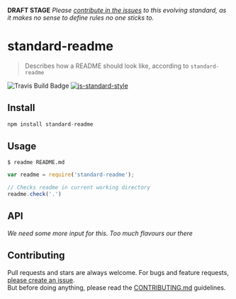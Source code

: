 **DRAFT STAGE**
*Please [contribute in the issues](https://github.com/zcei/standard-readme/issues) to this evolving standard, as it makes no sense to define rules no one sticks to.*


standard-readme
===============

> Describes how a README should look like, according to `standard-readme`

![Travis Build Badge](https://img.shields.io/travis/joyent/node/v0.6.svg)
[![js-standard-style](https://img.shields.io/badge/code%20style-standard-brightgreen.svg?style=flat)](https://github.com/feross/standard)

## Install

```js
npm install standard-readme
```

## Usage
```
$ readme README.md
```

```js
var readme = require('standard-readme');

// Checks readme in current working directory
readme.check('.')
```

## API

*We need some more input for this. Too much flavours our there*

## Contributing

Pull requests and stars are always welcome. For bugs and feature requests, [please create an issue](https://github.com/zcei/standard-readme/issues/new).  
But before doing anything, please read the [CONTRIBUTING.md](./CONTRIBUTING.md) guidelines.
